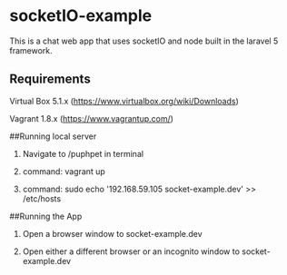 # socketIO-example
This is a chat web app that uses socketIO and node built in the laravel 5 framework. 

## Requirements

Virtual Box 5.1.x (https://www.virtualbox.org/wiki/Downloads)

Vagrant 1.8.x (https://www.vagrantup.com/)



##Running local server

1) Navigate to /puphpet in terminal

2) command: vagrant up

3) command: sudo echo '192.168.59.105 socket-example.dev' >> /etc/hosts


##Running the App

1) Open a browser window to socket-example.dev

2) Open either a different browser or an incognito window to socket-example.dev
